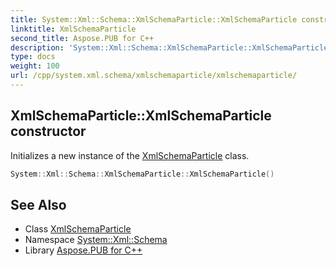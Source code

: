 ```yaml
---
title: System::Xml::Schema::XmlSchemaParticle::XmlSchemaParticle constructor
linktitle: XmlSchemaParticle
second_title: Aspose.PUB for C++
description: 'System::Xml::Schema::XmlSchemaParticle::XmlSchemaParticle constructor. Initializes a new instance of the XmlSchemaParticle class in C++.'
type: docs
weight: 100
url: /cpp/system.xml.schema/xmlschemaparticle/xmlschemaparticle/
---
```

## XmlSchemaParticle::XmlSchemaParticle constructor


Initializes a new instance of the [XmlSchemaParticle](../) class.

```cpp
System::Xml::Schema::XmlSchemaParticle::XmlSchemaParticle()
```

## See Also

* Class [XmlSchemaParticle](../)
* Namespace [System::Xml::Schema](../../)
* Library [Aspose.PUB for C++](../../../)

